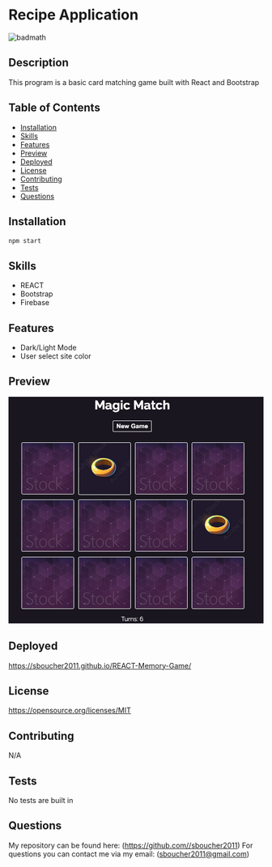# Recipe Application

![badmath](https://img.shields.io/badge/license-MIT-green)

## Description
This program is a basic card matching game built with React and Bootstrap

## Table of Contents
* [Installation](#installation)
* [Skills](#skills)
* [Features](#features)
* [Preview](#preview)
* [Deployed](#deployed)
* [License](#license)
* [Contributing](#contributing)
* [Tests](#tests)
* [Questions](#questions)

## Installation
```shell
npm start
```

## Skills
* REACT
* Bootstrap
* Firebase

## Features
* Dark/Light Mode
* User select site color

## Preview
![alt text](https://github.com/sboucher2011/REACT-Memory-Game/blob/main/public/img/readme.jpg)

## Deployed
https://sboucher2011.github.io/REACT-Memory-Game/

## License
https://opensource.org/licenses/MIT
  
## Contributing
N/A

## Tests
No tests are built in

## Questions
My repository can be found here: (https://github.com//sboucher2011)
For questions you can contact me via my email: (sboucher2011@gmail.com)